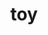 ---
category: 3-letters
denotation: null
name: toy
reference_link: https://www.etymonline.com/word/toy
root_language: null
root_name: null
title: toy
type: free
word_sums:
- respelling: toy
  sum: 'Toy + '
---